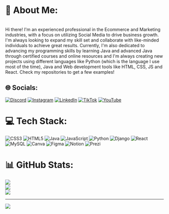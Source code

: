 # 💫 About Me:
<br>Hi there! I'm an experienced professional in the Ecommerce and Marketing industries, with a focus on utilizing Social Media to drive business growth. I'm always looking to expand my skill set and collaborate with like-minded individuals to achieve great results. Currently, I'm also dedicated to advancing my programming skills by learning Java and advanced Java through certified courses and online resources and I'm always creating new projects using different languages like Python (which is the language I use most of the time), Java and Web development tools like HTML, CSS, JS and React. Check my repositories to get a few examples!<br>


## 🌐 Socials:
[![Discord](https://img.shields.io/badge/Discord-%237289DA.svg?logo=discord&logoColor=white)](https://discord.gg/Ghousz#1904) [![Instagram](https://img.shields.io/badge/Instagram-%23E4405F.svg?logo=Instagram&logoColor=white)](https://instagram.com/Masebaz) [![LinkedIn](https://img.shields.io/badge/LinkedIn-%230077B5.svg?logo=linkedin&logoColor=white)](https://linkedin.com/in/JuanSebastianDiazMas) [![TikTok](https://img.shields.io/badge/TikTok-%23000000.svg?logo=TikTok&logoColor=white)](https://www.tiktok.com/@screenbudy_) [![YouTube](https://img.shields.io/badge/YouTube-%23FF0000.svg?logo=YouTube&logoColor=white)](https://www.youtube.com/channel/UCbRXRaIf_wpyMUkQXCtmjTw) 

# 💻 Tech Stack:
![CSS3](https://img.shields.io/badge/css3-%231572B6.svg?style=for-the-badge&logo=css3&logoColor=white) ![HTML5](https://img.shields.io/badge/html5-%23E34F26.svg?style=for-the-badge&logo=html5&logoColor=white) ![Java](https://img.shields.io/badge/java-%23ED8B00.svg?style=for-the-badge&logo=java&logoColor=white) ![JavaScript](https://img.shields.io/badge/javascript-%23323330.svg?style=for-the-badge&logo=javascript&logoColor=%23F7DF1E) ![Python](https://img.shields.io/badge/python-3670A0?style=for-the-badge&logo=python&logoColor=ffdd54) ![Django](https://img.shields.io/badge/django-%23092E20.svg?style=for-the-badge&logo=django&logoColor=white) ![React](https://img.shields.io/badge/react-%2320232a.svg?style=for-the-badge&logo=react&logoColor=%2361DAFB) ![MySQL](https://img.shields.io/badge/mysql-%2300f.svg?style=for-the-badge&logo=mysql&logoColor=white) ![Canva](https://img.shields.io/badge/Canva-%2300C4CC.svg?style=for-the-badge&logo=Canva&logoColor=white) 	![Figma](https://img.shields.io/badge/figma-%23F24E1E.svg?style=for-the-badge&logo=figma&logoColor=white) ![Notion](https://img.shields.io/badge/Notion-%23000000.svg?style=for-the-badge&logo=notion&logoColor=white) ![Prezi](https://img.shields.io/badge/Prezi-%23000000.svg?style=for-the-badge&logo=Prezi&logoColor=white)
# 📊 GitHub Stats:
![](https://github-readme-stats.vercel.app/api?username=SebasMas&theme=dark&hide_border=false&include_all_commits=false&count_private=false)<br/>
![](https://github-readme-streak-stats.herokuapp.com/?user=SebasMas&theme=dark&hide_border=false)<br/>
![](https://github-readme-stats.vercel.app/api/top-langs/?username=SebasMas&theme=dark&hide_border=false&include_all_commits=false&count_private=false&layout=compact)

---
[![](https://visitcount.itsvg.in/api?id=SebasMas&icon=0&color=0)](https://visitcount.itsvg.in)

<!-- Proudly created with GPRM ( https://gprm.itsvg.in ) -->
